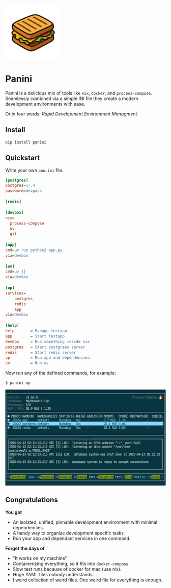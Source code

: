 

<img src="assets/panini.png" alt="panini logo" width="175"/>

# Panini



Panini is a delicious mix of tools like `nix`, `docker`, and `process-compose`. Seamlessly
combined via a simple INI file they create a modern development environments with ease.

Or in four words: *Rapid Development Environment Managment.*



## Install

```
pip install panini
```

## Quickstart

Write your own `pan.ini` file.
```ini
[postgres]
postgres=17.4
password=devpass

[redis]

[devbox]
nix=
  process-compose
  uv
  git

[app]
cmd=uv run python3 app.py
via=devbox

[uv]
cmd=uv {}
via=devbox

[up]
services=
    postgres
    redis
    app
via=devbox

[help]
help       = Manage testapp
app        = Start testapp
devbox     = Run something inside nix
postgres   = Start postgrees server
redis      = Start redis server
up         = Run app and dependencies.
uv         = Run uv
```

Now run any of the defined commands, for example:
```
$ panini up
```
<img src="assets/process-compose.png" alt="process-compose terminal" width="width: 100%;"/>


## Congratulations

**You got**

- An isolated, unified, pinnable development environment with minimal dependencies.
- A handy way to organize development specific tasks
- Run your app and dependant services in one command.

**Forget the days of**

- "It works on my machine"
- Containerizing everything, so it fits into `docker-compose`
- Slow test runs because of docker for mac (use nix).
- Huge YAML files nobody understands.
- I weird collection of weird files. One weird file for everything is enough.
